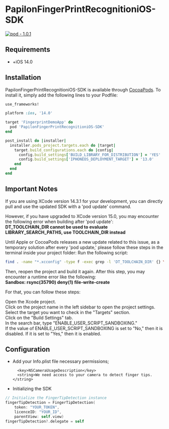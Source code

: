 # PapilonFingerPrintRecognitioniOS-SDK

[![pod - 1.0.1](https://img.shields.io/badge/pod-1.0.1-blue)](https://cocoapods.org/)

## Requirements

- +iOS 14.0

## Installation

PapilonFingerPrintRecognitioniOS-SDK is available through [CocoaPods](https://cocoapods.org). To install
it, simply add the following lines to your Podfile:

```ruby
use_frameworks!

platform :ios, '14.0'

target 'FingerprintDemoApp' do
  pod 'PapilonFingerPrintRecognitioniOS-SDK'
end

post_install do |installer|
  installer.pods_project.targets.each do |target|
    target.build_configurations.each do |config|
      config.build_settings['BUILD_LIBRARY_FOR_DISTRIBUTION'] = 'YES'
      config.build_settings['IPHONEOS_DEPLOYMENT_TARGET'] = '13.0'
    end
  end
end
```

## Important Notes

If you are using XCode version 14.3.1 for your development, you can directly pull and use the updated SDK with a 'pod update' command.

However, if you have upgraded to XCode version 15.0, you may encounter the following error when building after 'pod update':
<br>
<b>DT_TOOLCHAIN_DIR cannot be used to evaluate LIBRARY_SEARCH_PATHS, use TOOLCHAIN_DIR instead</b>

Until Apple or CocoaPods releases a new update related to this issue, as a temporary solution after every 'pod update,' please follow these steps in the terminal inside your project folder:
Run the following script:

```bash
find . -name "*.xcconfig" -type f -exec grep -l 'DT_TOOLCHAIN_DIR' {} \; | while IFS= read -r file; do sed -i '' 's/DT_TOOLCHAIN_DIR/TOOLCHAIN_DIR/g' "$file"; done
```

Then, reopen the project and build it again. After this step, you may encounter a runtime error like the following:
<br>
<b>Sandbox: rsync(35790) deny(1) file-write-create</b>

For that, you can follow these steps:

Open the Xcode project.<br>
Click on the project name in the left sidebar to open the project settings.<br>
Select the target you want to check in the "Targets" section.<br>
Click on the "Build Settings" tab.<br>
In the search bar, type "ENABLE_USER_SCRIPT_SANDBOXING."<br>
If the value of ENABLE_USER_SCRIPT_SANDBOXING is set to "No," then it is disabled. If it is set to "Yes," then it is enabled.

## Configuration

- Add your Info.plist file necessary permissions;

  ```
    <key>NSCameraUsageDescription</key>
    <string>We need access to your camera to detect finger tips.</string>
  ```

- Initializing the SDK

```swift
// Initialize the FingerTipDetection instance
fingerTipDetection = FingerTipDetection(
    token: "YOUR_TOKEN",
    licenceID: "YOUR_ID",
    parentView: self.view)
fingerTipDetection?.delegate = self
```
